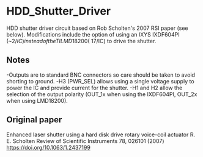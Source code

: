 # HDD_Shutter_Driver

HDD shutter driver circuit based on Rob Scholten's 2007 RSI paper (see below). Modifications include the option of using an IXYS IXDF604PI (~$2/IC) instead of the TI LMD18200 (~$17/IC) to drive the shutter. 

## Notes
-Outputs are to standard BNC connectors so care should be taken to avoid shorting to ground. 
-H3 (PWR_SEL) allows using a single voltage supply to power the IC and provide current for the shutter. 
-H1 and H2 allow the selection of the output polarity (OUT_1x when using the IXDF604PI, OUT_2x when using LMD18200). 

## Original paper
Enhanced laser shutter using a hard disk drive rotary voice-coil actuator
R. E. Scholten
Review of Scientific Instruments 78, 026101 (2007)
https://doi.org/10.1063/1.2437199
